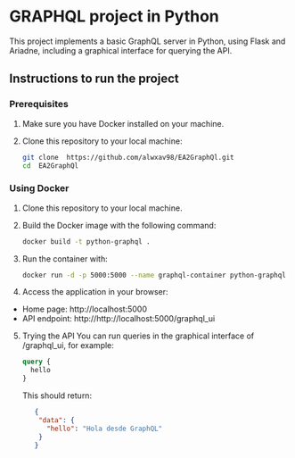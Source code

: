 # GRAPHQL project in Python

This project implements a basic GraphQL server in Python, using Flask and Ariadne, including a graphical interface for querying the API.

## Instructions to run the project
### Prerequisites
1. Make sure you have Docker installed on your machine.
2. Clone this repository to your local machine:

   ```bash
   git clone  https://github.com/alwxav98/EA2GraphQl.git
   cd  EA2GraphQl
   ```

### Using Docker
1. Clone this repository to your local machine.
2. Build the Docker image with the following command:

   ```bash
   docker build -t python-graphql .
   ```

3. Run the container with:

   ```bash
   docker run -d -p 5000:5000 --name graphql-container python-graphql
   ```
4. Access the application in your browser:
- Home page: http://localhost:5000
- API endpoint: http://http://localhost:5000/graphql_ui

5. Trying the API
You can run queries in the graphical interface of /graphql_ui, for example:
   ```graphql
   query {
     hello
   }
   ```
   This should return:
   ```json
      {
       "data": {
         "hello": "Hola desde GraphQL"
       }
      }
      ```
